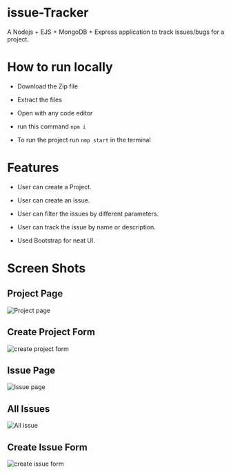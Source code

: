 # issue-Tracker

A Nodejs + EJS + MongoDB + Express application to track issues/bugs for a project.

# How to run locally

- Download the Zip file 

- Extract the files

- Open with any code editor 

- run this command ``` npm i ```

- To run the project run ``` nmp start ``` in the terminal


# Features

- User can create a Project.

- User can create an issue.

- User can filter the issues by different parameters.

- User can track the issue by name or description.

- Used Bootstrap for neat UI.


# Screen Shots

## Project Page
![Project page](https://user-images.githubusercontent.com/64225385/234367716-a1d0e26c-a62d-42d5-af9d-6849fc997914.JPG)


## Create Project Form
![create project form](https://user-images.githubusercontent.com/64225385/234367807-c97796bd-ebd1-415f-9bb3-3bb6975c629c.JPG)


## Issue Page
![Issue page](https://user-images.githubusercontent.com/64225385/234367847-fb79fdf7-1a97-4043-af8a-21ae4755bea2.JPG)


## All Issues
![All issue](https://user-images.githubusercontent.com/64225385/234368026-24c474aa-7ba7-4e13-b104-f40a0a752b42.JPG)


## Create Issue Form
![create issue form](https://user-images.githubusercontent.com/64225385/234368103-f7a2a35e-88ed-4b13-9475-167822c8b42a.JPG)





